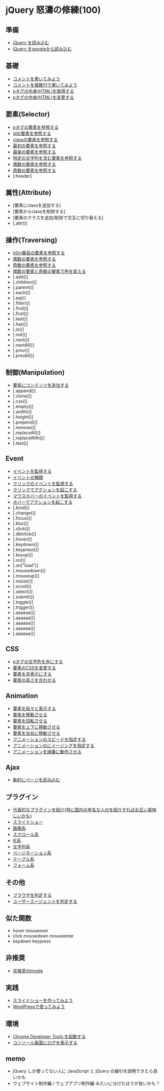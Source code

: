 # jQuery 怒濤の修練(100)


## 準備
- [jQuery を読み込む](setup/010)
- [jQuery をgoogleから読み込む](setup/020)


## 基礎
- [コメントを書いてみよう](base/010)
- [コメントを複数行で書いてみよう](base/020)
- [pタグの中身(HTML)を取得する](base/030)
- [pタグの中身(HTML)を変更する](base/040)


## 要素(Selector)
- [pタグの要素を参照する](selector/010)
- [idの要素を参照する](selector/020)
- [classの要素を参照する](selector/030)
- [最初の要素を参照する](selector/040)
- [最後の要素を参照する](selector/050)
- [特定の文字列を含む要素を参照する](selector/060)
- [偶数の要素を参照する](selector/070)
- [奇数の要素を参照する](selector/080)
- [:header]


## 属性(Attribute)
- [要素にclassを追加する]
- [要素からclassを削除する]
- [要素のクラスを追加/削除で交互に切り替える]
- [.attr()]


## 操作(Traversing)
- [liのn番目の要素を参照する](aaa)
- [偶数の要素を参照する](aaa)
- [奇数の要素を参照する](aaa)
- [偶数の要素と奇数の要素で色を変える](aaa)
- [.add()]
- [.children()]
- [.parent()]
- [.each()]
- [.eq()]
- [.filter()]
- [.find()]
- [.first()]
- [.last()]
- [.has()]
- [.is()]
- [.not()]
- [.next()]
- [.nextAll()]
- [.prev()]
- [.prevAll()]


## 制御(Manipulation)
- [要素にコンテンツを追加する](aaa)
- [.append()]
- [.clone()]
- [.css()]
- [.empty()]
- [.width()]
- [.height()]
- [.prepend()]
- [.remove()]
- [.replaceAll()]
- [.replaceWith()]
- [.text()]


## Event
- [イベントを監視する](aaa)
- [イベントの種類](aaa)
- [クリックのイベントを監視する](aaa)
- [クリックでアクションを起こする](aaa)
- [マウスホバーのイベントを監視する](aaa)
- [ホバーでアクションを起こする](aaa)
- [.bind()]
- [.change()]
- [.focus()]
- [.blur()]
- [.click()]
- [.dblclick()]
- [.hover()]
- [.keydown()]
- [.keypress()]
- [.keyup()]
- [.on()]
- [.on("load")]
- [.mousedown()]
- [.mouseup()]
- [.resize()]
- [.scroll()]
- [.select()]
- [.submit()]
- [.toggle()]
- [.trigger()]
- [.aaaaaa()]
- [.aaaaaa()]
- [.aaaaaa()]
- [.aaaaaa()]
- [.aaaaaa()]


## CSS
- [pタグの文字色を赤にする](selector/010)
- [要素のCSSを変更する](aaa)
- [要素を非表示にする](aaa)
- [要素の高さを合わせる](aaa)


## Animation
- [要素を段々と表示する](aaa)
- [要素を移動させる](aaa)
- [要素を回転させる](aaa)
- [要素を上下に移動させる](aaa)
- [要素を左右に移動させる](aaa)
- [アニメーションのスピードを指定する](aaa)
- [アニメーションのにイージングを指定する](aaa)
- [アニメーションを順番に動作させる](aaa)


## Ajax
- [動的にページを読み込む](aaa)


## プラグイン
- [代表的なプラグインを紹介(特に国内の有名な人のを紹介すればお互い美味しいかも)](aaa)
- [スライドショー](aaa)
- [画像系](aaa)
- [スクロール系](aaa)
- [IE系](aaa)
- [文字列系](aaa)
- [ページネーション系](aaa)
- [テーブル系](aaa)
- [フォーム系](aaa)

## その他
- [ブラウザを判定する](aaa)
- [ユーザーエージェントを判定する](aaa)


## 似た関数
- hover mouseover
- click mousedown mouseenter
- keydown keypress

## 非推奨
- [非推奨のtoggle](.toggle)


## 実践
- [スライドショーを作ってみよう](aaa)
- [WordPressで使ってみよう](aaa)


## 環境
- [Chrome Developer Tools を起動する](aaa)
- [コンソール画面にログを表示する](aaa)


## memo
- jQuery しか使ってない人に JavaScript と jQuery の線引を説明できたら良いかも
- ウェブサイト制作編 / ウェブアプリ制作編 みたいに分けたほうが良いかも？

